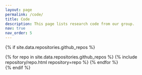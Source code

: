 ```yaml
---
layout: page
permalink: /code/
title: Code
description: This page lists research code from our group. 
nav: true
nav_order: 5
---
```


{% if site.data.repositories.github_repos %}
<div class="repositories d-flex flex-wrap flex-md-row flex-column justify-content-between align-items-center">
  {% for repo in site.data.repositories.github_repos %}
    {% include repository/repo.html repository=repo %}
  {% endfor %}
</div>
{% endif %}
